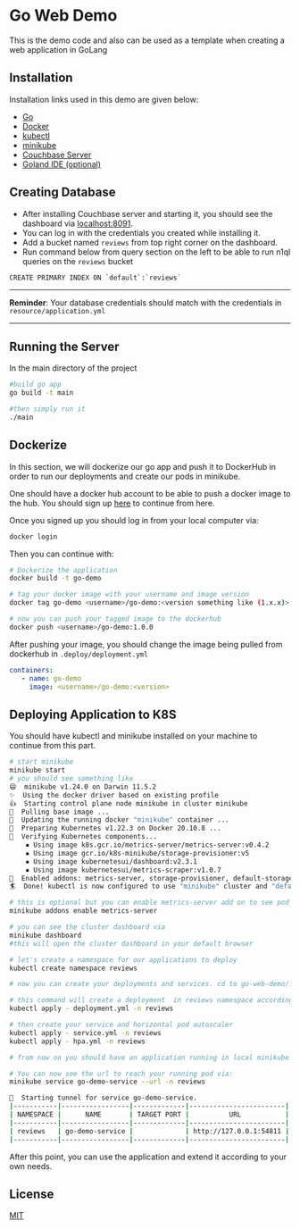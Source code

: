 # Go Web Demo

This is the demo code and also can be used as a template when creating a web application in GoLang

## Installation

Installation links used in this demo are given below: 
* [Go](https://go.dev/doc/install)
* [Docker](https://docs.docker.com/get-docker)
* [kubectl](https://kubernetes.io/docs/tasks/tools/)
* [minikube](https://minikube.sigs.k8s.io/docs/start/)
* [Couchbase Server](https://www.couchbase.com/downloads)
* [Goland IDE (optional)](https://www.jetbrains.com/go/download/)

## Creating Database
* After installing Couchbase server and starting it, you should see the dashboard via [localhost:8091](http://localhost:8091). 
* You can log in with the credentials you created while installing it.
* Add a bucket named `reviews` from top right corner on the dashboard.
* Run command below from query section on the left to be able to run n1ql queries on the `reviews` bucket
```n1ql
CREATE PRIMARY INDEX ON `default`:`reviews`
```
*** 
**Reminder**: Your database credentials should match with the credentials in `resource/application.yml`
***

## Running the Server

In the main directory of the project
```bash
#build go app
go build -t main

#then simply run it
./main
```

## Dockerize
In this section, we will dockerize our go app and push it to DockerHub in order to run our deployments and create our pods in minikube.

One should have a docker hub account to be able to push a docker image to the hub. You should sign up [here](https://hub.docker.com/) to continue from here.

Once you signed up you should log in from your local computer via:
```bash
docker login
```
Then you can continue with:
```bash
# Dockerize the application
docker build -t go-demo

# tag your docker image with your username and image version
docker tag go-demo <username>/go-demo:<version something like (1.x.x)>

# now you can push your tagged image to the dockerhub
docker push <username>/go-demo:1.0.0
```

After pushing your image, you should change the image being pulled from dockerhub in `.deploy/deployment.yml`
```yaml
containers:
   - name: go-demo
     image: <username>/go-demo:<version>
```

## Deploying Application to K8S
You should have kubectl and minikube installed on your machine to continue from this part.
```bash
# start minikube
minikube start
# you should see something like
😄  minikube v1.24.0 on Darwin 11.5.2
✨  Using the docker driver based on existing profile
👍  Starting control plane node minikube in cluster minikube
🚜  Pulling base image ...
🏃  Updating the running docker "minikube" container ...
🐳  Preparing Kubernetes v1.22.3 on Docker 20.10.8 ...
🔎  Verifying Kubernetes components...
    ▪ Using image k8s.gcr.io/metrics-server/metrics-server:v0.4.2
    ▪ Using image gcr.io/k8s-minikube/storage-provisioner:v5
    ▪ Using image kubernetesui/dashboard:v2.3.1
    ▪ Using image kubernetesui/metrics-scraper:v1.0.7
🌟  Enabled addons: metrics-server, storage-provisioner, default-storageclass, dashboard
🏄  Done! kubectl is now configured to use "minikube" cluster and "default" namespace by default

# this is optional but you can enable metrics-server add on to see pod usages and other metrics to monitor yor cluster
minikube addons enable metrics-server

# you can see the cluster dashboard via
minikube dashboard
#this will open the cluster dashboard in your default browser 

# let's create a namespace for our applications to deploy
kubectl create namespace reviews

# now you can create your deployments and services. cd to go-web-demo/.deploy folder and apply command below.

# this command will create a deployment  in reviews namespace according to settings given in yaml
kubectl apply - deployment.yml -n reviews

# then create your service and horizontal pod autoscaler
kubectl apply - service.yml -n reviews 
kubectl apply - hpa.yml -n reviews

# from now on you should have an application running in local minikube cluster. 

# You can now see the url to reach your running pod via: 
minikube service go-demo-service --url -n reviews

🏃  Starting tunnel for service go-demo-service.
|-----------|-----------------|-------------|------------------------|
| NAMESPACE |      NAME       | TARGET PORT |          URL           |
|-----------|-----------------|-------------|------------------------|
| reviews   | go-demo-service |             | http://127.0.0.1:54811 |
|-----------|-----------------|-------------|------------------------|
```


After this point, you can use the application and extend it according to your own needs.

## License
[MIT](https://choosealicense.com/licenses/mit/)

